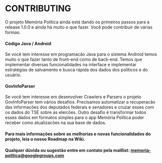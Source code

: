 # CONTRIBUTING

O projeto Memória Política ainda está dando os primeiros passos para a release 1.0.0 e ainda há muito o que fazer.
Você pode contribuir de várias formas:

#### Código Java / Android
  Se você tem interesse em programacão Java para o sistema Android temos muito o que fazer tanto de front-end como de back-end.
  Temos que implementar diversas funcionalidades na interface e implementar estratégias de salvamento e busca rápida dos dados dos políticos e do usuário.
  
#### GovInfoParser
  Se você tem interesse em desenvolver Crawlers e Parsers o projeto GovInfoParser tem vários desafios.
  Precisamos automatizar a recuperacão das informacões dos deputados federais e senadores e cruzar esses com os dados do TSE sobre as eleicões.
  Outro desafio é transformar todos esses dados em formatos simples para o app Memória Política poder receber como atualizacões na sua base de dados.

#### Para mais informações sobre as melhorias e novas funcionalidades do projeto, leia o nosso Roadmap na Wiki.
#### Qualquer dúvida ou sugestão entre em contato pela maillist: memoria-politica@googlegroups.com
